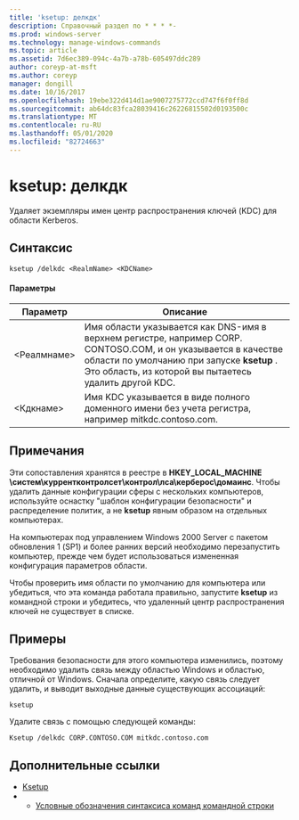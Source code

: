 ```yaml
---
title: 'ksetup: делкдк'
description: Справочный раздел по * * * *-
ms.prod: windows-server
ms.technology: manage-windows-commands
ms.topic: article
ms.assetid: 7d6ec389-094c-4a7b-a78b-605497ddc289
author: coreyp-at-msft
ms.author: coreyp
manager: dongill
ms.date: 10/16/2017
ms.openlocfilehash: 19ebe322d414d1ae9007275772ccd747f6f0ff8d
ms.sourcegitcommit: ab64dc83fca28039416c26226815502d0193500c
ms.translationtype: MT
ms.contentlocale: ru-RU
ms.lasthandoff: 05/01/2020
ms.locfileid: "82724663"
---
```

# <a name="ksetupdelkdc"></a>ksetup: делкдк



Удаляет экземпляры имен центр распространения ключей (KDC) для области Kerberos.

## <a name="syntax"></a>Синтаксис

```
ksetup /delkdc <RealmName> <KDCName>
```

#### <a name="parameters"></a>Параметры

|Параметр|Описание|
|---------|-----------|
|\<Реалмнаме>|Имя области указывается как DNS-имя в верхнем регистре, например CORP. CONTOSO.COM, и он указывается в качестве области по умолчанию при запуске **ksetup** . Это область, из которой вы пытаетесь удалить другой KDC.|
|\<Кдкнаме>|Имя KDC указывается в виде полного доменного имени без учета регистра, например mitkdc.contoso.com.|

## <a name="remarks"></a>Примечания

Эти сопоставления хранятся в реестре в **HKEY_LOCAL_MACHINE \систем\куррентконтролсет\контрол\лса\керберос\домаинс**. Чтобы удалить данные конфигурации сферы с нескольких компьютеров, используйте оснастку "шаблон конфигурации безопасности" и распределение политик, а не **ksetup** явным образом на отдельных компьютерах.

На компьютерах под управлением Windows 2000 Server с пакетом обновления 1 (SP1) и более ранних версий необходимо перезапустить компьютер, прежде чем будет использоваться измененная конфигурация параметров области.

Чтобы проверить имя области по умолчанию для компьютера или убедиться, что эта команда работала правильно, запустите **ksetup** из командной строки и убедитесь, что удаленный центр распространения ключей не существует в списке.

## <a name="examples"></a>Примеры

Требования безопасности для этого компьютера изменились, поэтому необходимо удалить связь между областью Windows и областью, отличной от Windows. Сначала определите, какую связь следует удалить, и выводит выходные данные существующих ассоциаций:
```
ksetup
```
Удалите связь с помощью следующей команды:
```
Ksetup /delkdc CORP.CONTOSO.COM mitkdc.contoso.com
```

## <a name="additional-references"></a>Дополнительные ссылки

-   [Ksetup](ksetup.md)
-   - [Условные обозначения синтаксиса команд командной строки](command-line-syntax-key.md)
